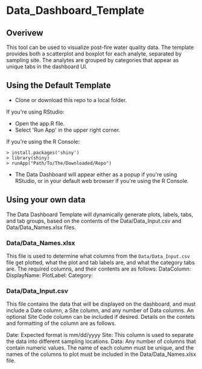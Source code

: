 # Data_Dashboard_Template

## Overivew

This tool can be used to visualize post-fire water quality data. The template provides both a scatterplot and boxplot for each analyte, separated by sampling site. The analytes are grouped by categories that appear as unique tabs in the dashboard UI.

## Using the Default Template ##
- Clone or download this repo to a local folder.

If you're using RStudio:
- Open the app.R file.
- Select 'Run App' in the upper right corner.

If you're using the R Console:
```
> install.packages('shiny')
> library(shiny)
> runApp("Path/To/The/Downloaded/Repo")
```

- The Data Dashboard will appear either as a popup if you're using RStudio, or in your default web browser if you're using the R Console.

## Using your own data ##
The Data Dashboard Template will dynamically generate plots, labels, tabs, and tab groups, based on the contents of the Data/Data_Input.csv and Data/Data_Names.xlsx files. 

### Data/Data_Names.xlsx ###
This file is used to determine what columns from the `Data/Data_Input.csv` file get plotted, what the plot and tab labels are, and what the category tabs are. The required columns, and their contents are as follows:
DataColumn:
DisplayName:
PlotLabel:
Category:

### Data/Data_Input.csv ###
This file contains the data that will be displayed on the dashboard, and must include a Date column, a Site column, and any number of Data columns. An optional Site Code column can be included if desired. Details on the contets and formatting of the column are as follows.

Date: Expected format is mm/dd/yyyy
Site: This column is used to separate the data into different sampling locations. 
Data: Any number of columns that contain numeric values. The name of each column must be unique, and the names of the columns to plot must be included in the Data/Data_Names.xlsx file.
